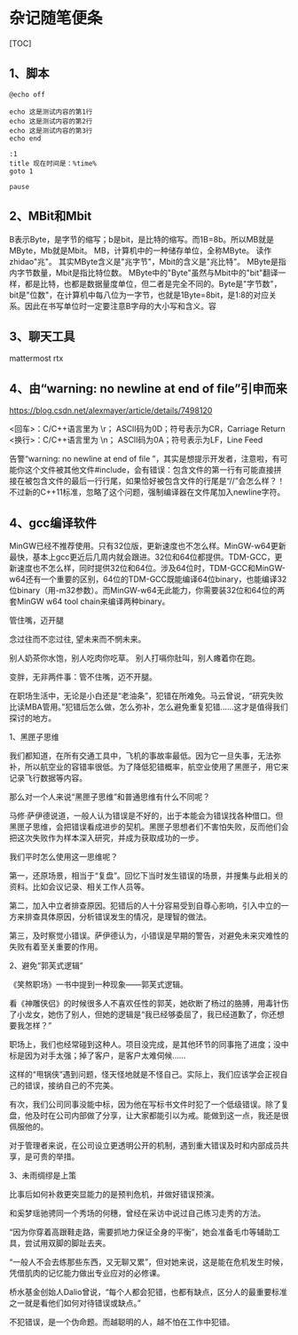 # 杂记随笔便条
[TOC]

## 1、脚本
```
@echo off

echo 这是测试内容的第1行
echo 这是测试内容的第2行
echo 这是测试内容的第3行
echo end

:1
title 现在时间是：%time%
goto 1

pause
```

## 2、MBit和Mbit
B表示Byte，是字节的缩写；b是bit，是比特的缩写。而1B=8b。所以MB就是MByte，Mb就是Mbit。
MB，计算机中的一种储存单位，全称MByte。 读作zhidao"兆"。
其实MByte含义是"兆字节"，Mbit的含义是"兆比特"。
MByte是指内字节数量，Mbit是指比特位数。
MByte中的"Byte"虽然与Mbit中的"bit"翻译一样，都是比特，也都是数据量度单位，但二者是完全不同的。Byte是"字节数"，bit是"位数"，在计算机中每八位为一字节，也就是1Byte=8bit，是1:8的对应关系。因此在书写单位时一定要注意B字母的大小写和含义。容

## 3、聊天工具
mattermost
rtx

## 4、由“warning: no newline at end of file”引申而来
https://blog.csdn.net/alexmayer/article/details/7498120

<回车>：C/C++语言里为 \r； ASCII码为0D；符号表示为CR，Carriage Return
 <换行>：C/C++语言里为 \n； ASCII码为0A；符号表示为LF，Line Feed
 
告警“warning: no newline at end of file ”，其实是想提示开发者，注意啦，有可能你这个文件被其他文件#include，会有错误：包含文件的第一行有可能直接拼接在被包含文件的最后一行行尾，如果恰好被包含文件的行尾是“//”会怎么样？！
不过新的C++11标准，忽略了这个问题，强制编译器在文件尾加入newline字符。

## 4、gcc编译软件
MinGW已经不推荐使用。只有32位版，更新速度也不怎么样。MinGW-w64更新最快，基本上gcc更近后几周内就会跟进。32位和64位都提供。TDM-GCC，更新速度也不怎么样，同时提供32位和64位。涉及64位时，TDM-GCC和MinGW-w64还有一个重要的区别，64位的TDM-GCC既能编译64位binary，也能编译32位binary（用-m32参数）。而MinGW-w64无此能力，你需要装32位和64位的两套MinGW w64 tool chain来编译两种binary。


管住嘴，迈开腿

念过往而不恋过往, 望未来而不惘未来。



别人奶茶你水饱，别人吃肉你吃草。
别人打嗝你肚叫，别人瘫着你在跑。


变胖，无非两件事：管不住嘴，迈不开腿。







在职场生活中，无论是小白还是“老油条”，犯错在所难免。马云曾说，“研究失败比读MBA管用。”犯错后怎么做，怎么弥补，怎么避免重复犯错……这才是值得我们探讨的地方。

1、黑匣子思维

我们都知道，在所有交通工具中，飞机的事故率最低。因为它一旦失事，无法弥补，所以航空业的容错率很低。为了降低犯错概率，航空业使用了黑匣子，用它来记录飞行数据等内容。

那么对一个人来说“黑匣子思维”和普通思维有什么不同呢？

马修·萨伊德说道，一般人认为错误是不好的，出于本能会为错误找各种借口。但黑匣子思维，会把错误看成进步的契机。黑匣子思想者们不害怕失败，反而他们会把这次失败作为样本深入研究，并成为获取成功的一步。

我们平时怎么使用这一思维呢？

第一，还原场景，相当于“复盘”。回忆下当时发生错误的场景，并搜集与此相关的资料。比如会议记录、相关工作人员等。

第二，加入中立者排查原因。犯错后的人十分容易受到自尊心影响，引入中立的一方来排查具体原因，分析错误发生的情况，是理智的做法。

第三，及时察觉小错误。萨伊德认为，小错误是早期的警告，对避免未来灾难性的失败有着至关重要的作用。



2、避免“郭芙式逻辑”

《笑熬职场》一书中提到一种现象——郭芙式逻辑。

看《神雕侠侣》的时候很多人不喜欢任性的郭芙，她砍断了杨过的胳膊，用毒针伤了小龙女，她伤了别人，但她的逻辑是“我已经够委屈了，我已经道歉了，你还想要我怎样？”

职场上，我们也经常碰到这种人。项目没完成，是其他环节的同事拖了进度；没中标是因为对手太强；掉了客户，是客户太难伺候……

这样的“甩锅侠”遇到问题，怪天怪地就是不怪自己。实际上，我们应该学会正视自己的错误，接纳自己的不完美。

有次，我们公司同事没能中标，因为他在写标书文件时犯了一个低级错误。除了复盘，他及时在公司内部做了分享，让大家都能引以为戒。能做到这一点，我还是很佩服他的。

对于管理者来说，在公司设立更透明公开的机制，遇到重大错误及时和内部成员共享，是可贵的举措。

3、未雨绸缪是上策

比事后如何补救更突显能力的是预判危机，并做好错误预演。

和奚梦瑶驰骋同一个秀场的何穗，曾经在采访中说过自己练习走秀的方法。

“因为你穿着高跟鞋走路，需要抓地力保证全身的平衡”，她会准备毛巾等辅助工具，尝试用双脚的脚趾去夹。

“一般人不会去练那些东西，又无聊又累”，但对她来说，这是能在危机发生时候，凭借肌肉的记忆能力做出专业应对的必修课。

桥水基金创始人Dalio曾说，“每个人都会犯错，也都有缺点，区分人的最重要标准之一就是看他们如何对待错误或缺点。”

不犯错误，是一个伪命题。而越聪明的人，越不怕在工作中犯错。














